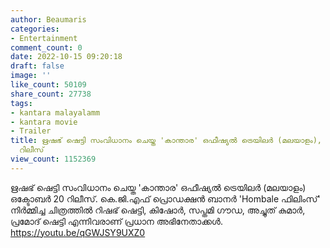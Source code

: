 ```yaml
---
author: Beaumaris
categories:
- Entertainment
comment_count: 0
date: 2022-10-15 09:20:18
draft: false
image: ''
like_count: 50109
share_count: 27738
tags:
- kantara malayalamm
- kantara movie
- Trailer
title: ഋഷഭ് ഷെട്ടി സംവിധാനം ചെയ്ത 'കാന്താര' ഒഫീഷ്യൽ ട്രെയിലർ (മലയാളം), ഒക്ടോബർ 20
  റിലീസ്
view_count: 1152369
---
```


ഋഷഭ് ഷെട്ടി സംവിധാനം ചെയ്ത 'കാന്താര' ഒഫീഷ്യൽ ട്രെയിലർ (മലയാളം) ഒക്ടോബർ 20 റിലീസ്. കെ.ജി.എഫ് പ്രൊഡക്ഷൻ ബാനർ 'Hombale ഫിലിംസ്' നിർമ്മിച്ച ചിത്രത്തിൽ റിഷഭ് ഷെട്ടി, കിഷോർ, സപ്തമി ഗൗഡ, അച്ചുത് കുമാർ, പ്രമോദ് ഷെട്ടി എന്നിവരാണ് പ്രധാന അഭിനേതാക്കൾ. https://youtu.be/qGWJSY9UXZ0